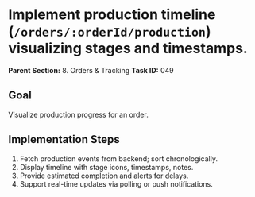 # Implement production timeline (`/orders/:orderId/production`) visualizing stages and timestamps.

**Parent Section:** 8. Orders & Tracking
**Task ID:** 049

## Goal
Visualize production progress for an order.

## Implementation Steps
1. Fetch production events from backend; sort chronologically.
2. Display timeline with stage icons, timestamps, notes.
3. Provide estimated completion and alerts for delays.
4. Support real-time updates via polling or push notifications.
